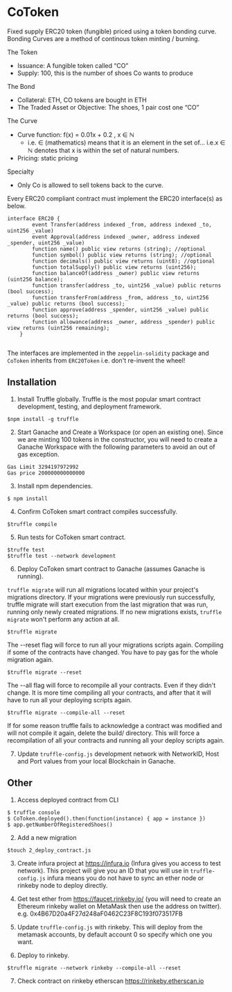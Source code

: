 # CoToken
Fixed supply ERC20 token (fungible) priced using a token bonding curve. Bonding Curves are a method of continous token minting / burning. 

The Token

* Issuance: A fungible token called “CO”
* Supply: 100, this is the number of shoes Co wants to produce

The Bond

* Collateral: ETH, CO tokens are bought in ETH
* The Traded Asset or Objective: The shoes, 1 pair cost one “CO”

The Curve

* Curve function: f(x) = 0.01x + 0.2 , x ∈ ℕ 
    * i.e. ∈ (mathematics) means that it is an element in the set of... i.e.x ∈ ℕ denotes that x is within the set of natural numbers. 
* Pricing: static pricing

Specialty
* Only Co is allowed to sell tokens back to the curve.


Every ERC20 compliant contract must implement the ERC20 interface(s) as below.
```
interface ERC20 {
        event Transfer(address indexed _from, address indexed _to, uint256 _value)
        event Approval(address indexed _owner, address indexed _spender, uint256 _value)
        function name() public view returns (string); //optional
        function symbol() public view returns (string); //optional
        function decimals() public view returns (uint8); //optional
        function totalSupply() public view returns (uint256);
        function balanceOf(address _owner) public view returns (uint256 balance);
        function transfer(address _to, uint256 _value) public returns (bool success);
        function transferFrom(address _from, address _to, uint256 _value) public returns (bool success);
        function approve(address _spender, uint256 _value) public returns (bool success);
        function allowance(address _owner, address _spender) public view returns (uint256 remaining);
    }
                                            
```
The interfaces are implemented in the `zeppelin-solidity` package and `CoToken` inherits from `ERC20Token` i.e. don't re-invent the wheel!
    
## Installation
1. Install Truffle globally. Truffle is the most popular smart contract development, testing, and deployment framework. 
```
$npm install -g truffle 
```

2. Start Ganache and Create a Workspace (or open an existing one). Since we are minting 100 tokens in the constructor, you will need to create a Ganache Workspace with the following parameters to avoid an out of gas exception.
```
Gas Limit 3294197972992 
Gas price 200000000000000
```

3. Install npm dependencies.
```
$ npm install
```

4. Confirm CoToken smart contract compiles successfully.
```
$truffle compile
```

5. Run tests for CoToken smart contract.
```
$truffe test
$truffle test --network development
```

6. Deploy CoToken smart contract to Ganache (assumes Ganache is running).

`truffle migrate` will run all migrations located within your project's migrations directory. If your migrations were previously run successfully, truffle migrate will start execution from the last migration that was run, running only newly created migrations. If no new migrations exists, `truffle migrate` won't perform any action at all. 
```
$truffle migrate
```

The --reset flag will force to run all your migrations scripts again. Compiling if some of the contracts have changed. You have to pay gas for the whole migration again. 
```
$truffle migrate --reset
```

The --all flag will force to recompile all your contracts. Even if they didn't change. It is more time compiling all your contracts, and after that it will have to run all your deploying scripts again.
```
$truffle migrate --compile-all --reset
```

If for some reason truffle fails to acknowledge a contract was modified and will not compile it again, delete the build/ directory. This will force a recompilation of all your contracts and running all your deploy scripts again.

7. Update `truffle-config.js` development network with NetworkID, Host and Port values from your local Blockchain in Ganache.


## Other
1. Access deployed contract from CLI
```
$ truffle console
$ CoToken.deployed().then(function(instance) { app = instance })
$ app.getNumberOfRegisteredShoes()
```

2. Add a new migration
```
$touch 2_deploy_contract.js
```

3. Create infura project  at https://infura.io (Infura gives you access to test network).
This project will give you an ID that you will use in `truffle-config.js`
infura means you do not have to sync an ether node or rinkeby node to deploy directly.

4. Get test ether from https://faucet.rinkeby.io/ (you will need to create an Ethereum rinkeby wallet on MetaMask then use the address on twitter).
e.g. 0x4B67D20a4F27d248aF0462C23F8C193f073517FB

5. Update `truffle-config.js` with rinkeby. This will deploy from the metamask accounts, by default account 0 so specify which one you want.

6. Deploy to rinkeby. 
```
$truffle migrate --network rinkeby --compile-all --reset
```

7. Check contract on rinkeby etherscan https://rinkeby.etherscan.io

